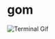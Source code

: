 # gom

![Terminal Gif](https://user-images.githubusercontent.com/9559624/37673189-e2fd490a-2c6f-11e8-9b8c-6080fa943c8a.gif)
